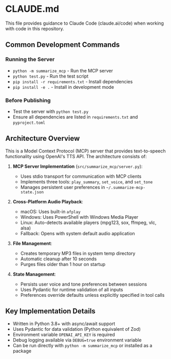 # CLAUDE.md

This file provides guidance to Claude Code (claude.ai/code) when working with code in this repository.

## Common Development Commands

### Running the Server
- `python -m summarize_mcp` - Run the MCP server
- `python test.py` - Run the test script
- `pip install -r requirements.txt` - Install dependencies
- `pip install -e .` - Install in development mode

### Before Publishing
- Test the server with `python test.py`
- Ensure all dependencies are listed in `requirements.txt` and `pyproject.toml`

## Architecture Overview

This is a Model Context Protocol (MCP) server that provides text-to-speech functionality using OpenAI's TTS API. The architecture consists of:

1. **MCP Server Implementation** (`src/summarize_mcp/server.py`):
   - Uses stdio transport for communication with MCP clients
   - Implements three tools: `play_summary`, `set_voice`, and `set_tone`
   - Manages persistent user preferences in `~/.summarize-mcp-state.json`

2. **Cross-Platform Audio Playback**:
   - macOS: Uses built-in `afplay`
   - Windows: Uses PowerShell with Windows Media Player
   - Linux: Auto-detects available players (mpg123, sox, ffmpeg, vlc, alsa)
   - Fallback: Opens with system default audio application

3. **File Management**:
   - Creates temporary MP3 files in system temp directory
   - Automatic cleanup after 10 seconds
   - Purges files older than 1 hour on startup

4. **State Management**:
   - Persists user voice and tone preferences between sessions
   - Uses Pydantic for runtime validation of all inputs
   - Preferences override defaults unless explicitly specified in tool calls

## Key Implementation Details

- Written in Python 3.8+ with async/await support
- Uses Pydantic for data validation (Python equivalent of Zod)
- Environment variable `OPENAI_API_KEY` is required
- Debug logging available via `DEBUG=true` environment variable
- Can be run directly with `python -m summarize_mcp` or installed as a package